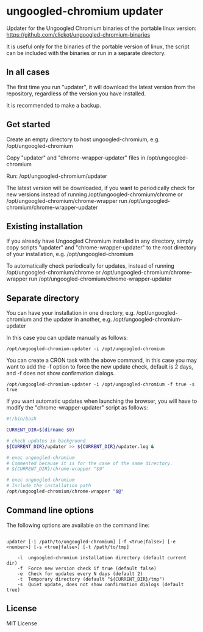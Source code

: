 ungoogled-chromium updater
==========================
Updater for the Ungoogled Chromium binaries of the portable linux version:
https://github.com/clickot/ungoogled-chromium-binaries

It is useful only for the binaries of the portable version of linux, the script can be included with the binaries or run in a separate directory.

## In all cases

The first time you run "updater", it will download the latest version from the repository, regardless of the version you have installed.

It is recommended to make a backup.

## Get started

Create an empty directory to host ungoogled-chromium, e.g. /opt/ungoogled-chromium

Copy "updater" and "chrome-wrapper-updater" files in /opt/ungoogled-chromium

Run: /opt/ungoogled-chromium/updater

The latest version will be downloaded, if you want to periodically check for new versions instead of running /opt/ungoogled-chromium/chrome or /opt/ungoogled-chromium/chrome-wrapper run /opt/ungoogled-chromium/chrome-wrapper-updater

## Existing installation

If you already have Ungoogled Chromium installed in any directory, simply copy scripts "updater" and "chrome-wrapper-updater" to the root directory of your installation, e.g. /opt/ungoogled-chromium

To automatically check periodically for updates, instead of running /opt/ungoogled-chromium/chrome or /opt/ungoogled-chromium/chrome-wrapper run /opt/ungoogled-chromium/chrome-wrapper-updater

## Separate directory

You can have your installation in one directory, e.g. /opt/ungoogled-chromium and the updater in another, e.g. /opt/ungoogled-chromium-updater

In this case you can update manually as follows:

    /opt/ungoogled-chromium-updater -i /opt/ungoogled-chromium

You can create a CRON task with the above command, in this case you may want to add the -f option to force the new update check, default is 2 days, and -f does not show confirmation dialogs.

    /opt/ungoogled-chromium-updater -i /opt/ungoogled-chromium -f true -s true

If you want automatic updates when launching the browser, you will have to modify the "chrome-wrapper-updater" script as follows:

```bash
#!/bin/bash

CURRENT_DIR=$(dirname $0)

# check updates in background
${CURRENT_DIR}/updater >> ${CURRENT_DIR}/updater.log &

# exec ungoogled-chromium
# Commented because it is for the case of the same directory.
# ${CURRENT_DIR}/chrome-wrapper "$@"

# exec ungoogled-chromium
# Include the installation path
/opt/ungoogled-chromium/chrome-wrapper "$@"
```

## Command line options

The following options are available on the command line:

```console

updater [-i /path/to/ungoogled-chromium] [-f <true|false>] [-e <number>] [-s <true|false>] [-t /path/to/tmp]

    -l  ungoogled-chromium installation directory (default current dir)
    -f  Force new version check if true (default false)
    -e  Check for updates every N days (default 2)
    -t  Temporary directory (default "${CURRENT_DIR}/tmp")
    -s  Quiet update, does not show confirmation dialogs (default true)

```

## License

MIT License

